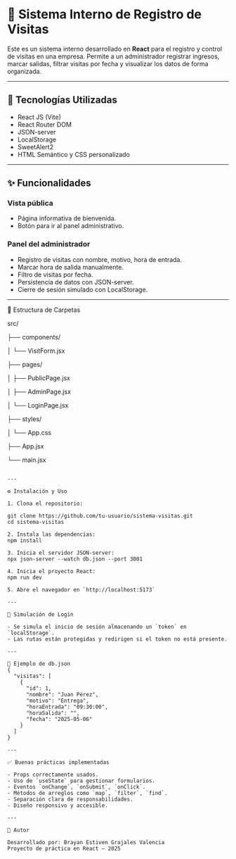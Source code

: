 # 🏢 Sistema Interno de Registro de Visitas

Este es un sistema interno desarrollado en **React** para el registro y control de visitas en una empresa. Permite a un administrador registrar ingresos, marcar salidas, filtrar visitas por fecha y visualizar los datos de forma organizada.

---

## 🚀 Tecnologías Utilizadas

- React JS (Vite)
- React Router DOM
- JSON-server
- LocalStorage
- SweetAlert2
- HTML Semántico y CSS personalizado

---

## ✨ Funcionalidades

### Vista pública
- Página informativa de bienvenida.
- Botón para ir al panel administrativo.

### Panel del administrador
- Registro de visitas con nombre, motivo, hora de entrada.
- Marcar hora de salida manualmente.
- Filtro de visitas por fecha.
- Persistencia de datos con JSON-server.
- Cierre de sesión simulado con LocalStorage.

---

📁 Estructura de Carpetas

src/

├── components/

│   └── VisitForm.jsx

├── pages/

│   ├── PublicPage.jsx

│   ├── AdminPage.jsx

│   └── LoginPage.jsx

├── styles/

│   └── App.css

├── App.jsx

└── main.jsx
```

---

⚙️ Instalación y Uso

1. Clona el repositorio:

git clone https://github.com/tu-usuario/sistema-visitas.git
cd sistema-visitas

2. Instala las dependencias:
npm install

3. Inicia el servidor JSON-server:
npx json-server --watch db.json --port 3001

4. Inicia el proyecto React:
npm run dev

5. Abre el navegador en `http://localhost:5173`

---

🔐 Simulación de Login

- Se simula el inicio de sesión almacenando un `token` en `localStorage`.
- Las rutas están protegidas y redirigen si el token no está presente.

---

📄 Ejemplo de db.json
{
  "visitas": [
    {
      "id": 1,
      "nombre": "Juan Pérez",
      "motivo": "Entrega",
      "horaEntrada": "09:30:00",
      "horaSalida": "",
      "fecha": "2025-05-06"
    }
  ]
}

---

✅ Buenas prácticas implementadas

- Props correctamente usados.
- Uso de `useState` para gestionar formularios.
- Eventos `onChange`, `onSubmit`, `onClick`.
- Métodos de arreglos como `map`, `filter`, `find`.
- Separación clara de responsabilidades.
- Diseño responsivo y accesible.

---

📌 Autor

Desarrollado por: Brayan Estiven Grajales Valencia 
Proyecto de práctica en React – 2025